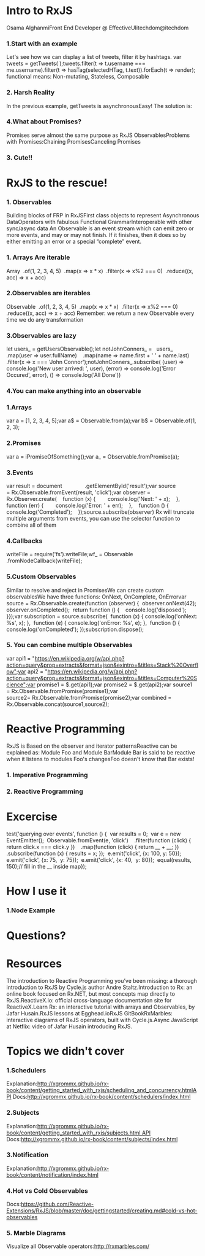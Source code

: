 # Intro to RxJS
Osama AlghanmiFront End Developer @ EffectiveUIitechdom@itechdom
### 1.Start with an example
 Let's see how we can display a list of tweets, filter it by hashtags. var tweets = getTweets( );tweets.filter(t => t.username === me.username).filter(t => hasTag(selectedHTag, t.text)).forEach(t => render); functional means: Non-mutating, Stateless, Composable
### 2. Harsh Reality
In the previous example, getTweets is asynchronousEasy! The solution is:
### 4.What about Promises?
Promises serve almost the same purpose as RxJS ObservablesProblems with Promises:Chaining PromisesCanceling Promises
### 3. Cute!!

# RxJS to the rescue!
### 1. Observables
Building blocks of FRP in RxJSFirst class objects to represent Asynchronous DataOperators with fabulous Functional GrammarInteroperable with other sync/async data An Observable is an event stream which can emit zero or more events, and may or may not finish. If it finishes, then it does so by either emitting an error or a special “complete” event.
### 1. Arrays Are iterable
Array  .of(1, 2, 3, 4, 5)  .map(x => x * x)  .filter(x => x%2 === 0)  .reduce((x, acc) => x + acc)
### 2.Observables are iterables
Observable  .of(1, 2, 3, 4, 5)  .map(x => x * x)  .filter(x => x%2 === 0)  .reduce((x, acc) => x + acc) Remember: we return a new Observable every time we do any transformation
### 3.Observables are lazy
let users_ = getUsersObservable();let notJohnConners_ =   users_    .map(user => user.fullName)    .map(name => name.first + ' ' + name.last)    .filter(x => x === 'John Connor');notJohnConners_.subscribe( (user) => console.log('New user arrived: ', user), (error) => console.log('Error Occured', error), () => console.log('All Done'))
### 4.You can make anything into an observable
### 1.Arrays
var a = [1, 2, 3, 4, 5];var a$ = Observable.from(a);var b$ = Observable.of(1, 2, 3);    
### 2.Promises
var a = iPromiseOfSomething();var a_ = Observable.fromPromise(a);
### 3.Events
var result = document               .getElementById('result');var source = Rx.Observable.fromEvent(result, 'click');var observer = Rx.Observer.create(    function (x) {        console.log('Next: ' + x);    },    function (err) {        console.log('Error: ' + err);    },    function () {        console.log('Completed');    });source.subscribe(observer) Rx will truncate multiple arguments from events, you can use the selector function to combine all of them
### 4.Callbacks
writeFile = require('fs').writeFile;wf_ = Observable      .fromNodeCallback(writeFile);
### 5.Custom Observables
Similar to resolve and reject in PromisesWe can create custom observablesWe have three functions: OnNext, OnComplete, OnErrorvar source = Rx.Observable.create(function (observer) {  observer.onNext(42);  observer.onCompleted();  return function () {    console.log('disposed');  }});var subscription = source.subscribe(  function (x) { console.log('onNext: %s', x); },  function (e) { console.log('onError: %s', e); },  function () { console.log('onCompleted'); });subscription.dispose();
### 5. You can combine multiple Observables
var api1 = "https://en.wikipedia.org/w/api.php?action=query&prop=extracts&format=json&exintro=&titles=Stack%20Overflow";var api2 = "https://en.wikipedia.org/w/api.php?action=query&prop=extracts&format=json&exintro=&titles=Computer%20Science";var promise1 = $.get(api1);var promise2 = $.get(api2);var source1 = Rx.Observable.fromPromise(promise1);var source2= Rx.Observable.fromPromise(promise2);var combined = Rx.Observable.concat(source1,source2);
# Reactive Programming
RxJS is Based on the observer and iterator patternsReactive can be explained as: Module Foo and Module BarModule Bar is said to be reactive when it listens to modules Foo's changesFoo doesn't know that Bar exists!
### 1. Imperative Programming

### 2. Reactive Programming

# Excercise
test('querying over events', function () {  var results = 0;  var e = new EventEmitter();  Observable.fromEvent(e, 'click')    .filter(function (click) { return click.x === click.y })    .map(function (click) { return __ + __; })    .subscribe(function (x) { results = x; });  e.emit('click', {x: 100, y: 50});  e.emit('click', {x: 75,  y: 75});  e.emit('click', {x: 40,  y: 80});  equal(results, 150);// fill in the __ inside map});
# How I use it
### 1.Node Example

# Questions?
# Resources
The introduction to Reactive Programming you’ve been missing: a thorough introduction to RxJS by Cycle.js author Andre Staltz.Introduction to Rx: an online book focused on Rx.NET, but most concepts map directly to RxJS.ReactiveX.io: official cross-language documentation site for ReactiveX.Learn Rx: an interactive tutorial with arrays and Observables, by Jafar Husain.RxJS lessons at Egghead.ioRxJS GitBookRxMarbles: interactive diagrams of RxJS operators, built with Cycle.js.Async JavaScript at Netflix: video of Jafar Husain introducing RxJS.
# Topics we didn't cover
### 1.Schedulers
Explanation:http://xgrommx.github.io/rx-book/content/getting_started_with_rxjs/scheduling_and_concurrency.htmlAPI Docs:http://xgrommx.github.io/rx-book/content/schedulers/index.html
### 2.Subjects
Explanation:http://xgrommx.github.io/rx-book/content/getting_started_with_rxjs/subjects.html API Docs:http://xgrommx.github.io/rx-book/content/subjects/index.html
### 3.Notification
Explanation:http://xgrommx.github.io/rx-book/content/notification/index.html
### 4.Hot vs Cold Observables
Docs:https://github.com/Reactive-Extensions/RxJS/blob/master/doc/gettingstarted/creating.md#cold-vs-hot-observables
### 5. Marble Diagrams
Visualize all Observable operators:http://rxmarbles.com/
